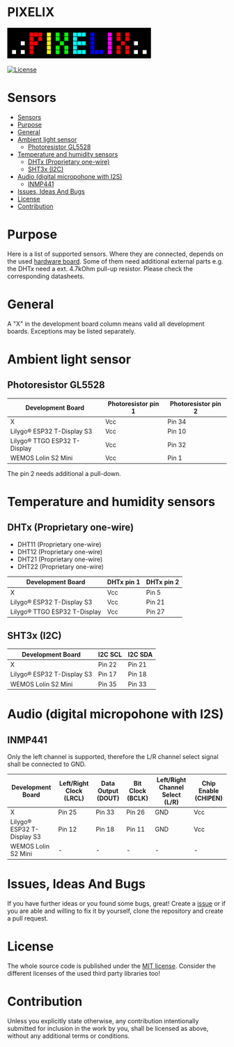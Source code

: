# PIXELIX <!-- omit in toc -->
![PIXELIX](./images/LogoBlack.png)

[![License](https://img.shields.io/badge/license-MIT-blue.svg)](http://choosealicense.com/licenses/mit/)

# Sensors

- [Sensors](#sensors)
- [Purpose](#purpose)
- [General](#general)
- [Ambient light sensor](#ambient-light-sensor)
  - [Photoresistor GL5528](#photoresistor-gl5528)
- [Temperature and humidity sensors](#temperature-and-humidity-sensors)
  - [DHTx (Proprietary one-wire)](#dhtx-proprietary-one-wire)
  - [SHT3x (I2C)](#sht3x-i2c)
- [Audio (digital micropohone with I2S)](#audio-digital-micropohone-with-i2s)
  - [INMP441](#inmp441)
- [Issues, Ideas And Bugs](#issues-ideas-and-bugs)
- [License](#license)
- [Contribution](#contribution)

# Purpose
Here is a list of supported sensors. Where they are connected, depends on the used [hardware board](./boards/README.md). Some of them need additional external parts e.g. the DHTx need a ext. 4.7kOhm pull-up resistor. Please check the corresponding datasheets.

# General
A "X" in the development board column means valid all development boards. Exceptions may be listed separately.

# Ambient light sensor

## Photoresistor GL5528

| Development Board | Photoresistor pin 1 | Photoresistor pin 2 |
| ----------------- | ------------------- | ------------------- |
| X | Vcc | Pin 34 |
| Lilygo&reg; ESP32 T-Display S3 | Vcc | Pin 10 |
| Lilygo&reg; TTGO ESP32 T-Display | Vcc | Pin 32 |
| WEMOS Lolin S2 Mini | Vcc | Pin 1 |

The pin 2 needs additional a pull-down.

# Temperature and humidity sensors

## DHTx (Proprietary one-wire)
* DHT11 (Proprietary one-wire)
* DHT12 (Proprietary one-wire)
* DHT21 (Proprietary one-wire)
* DHT22 (Proprietary one-wire)

| Development Board | DHTx pin 1 | DHTx pin 2 |
| ----------------- | ---------- | ---------- |
| X | Vcc | Pin 5 |
| Lilygo&reg; ESP32 T-Display S3 | Vcc | Pin 21 |
| Lilygo&reg; TTGO ESP32 T-Display | Vcc | Pin 27 |

## SHT3x (I2C)

| Development Board | I2C SCL | I2C SDA |
| ----------------- | ------- | ------- |
| X | Pin 22 | Pin 21 |
| Lilygo&reg; ESP32 T-Display S3 | Pin 17 | Pin 18 |
| WEMOS Lolin S2 Mini | Pin 35 | Pin 33 |

# Audio (digital micropohone with I2S)

## INMP441
Only the left channel is supported, therefore the L/R channel select signal shall be connected to GND.

| Development Board | Left/Right Clock (LRCL) | Data Output (DOUT) | Bit Clock (BCLK) | Left/Right Channel Select (L/R) | Chip Enable (CHIPEN) |
| ----------------- | ----------------------- | ------------------ | ---------------- | ------------------------------- | -------------------- |
| X | Pin 25 | Pin 33 | Pin 26 | GND | Vcc |
| Lilygo&reg; ESP32 T-Display S3 | Pin 12 | Pin 18 | Pin 11 | GND | Vcc |
| WEMOS Lolin S2 Mini | - | - | - | - | - |

# Issues, Ideas And Bugs
If you have further ideas or you found some bugs, great! Create a [issue](https://github.com/BlueAndi/esp-rgb-led-matrix/issues) or if you are able and willing to fix it by yourself, clone the repository and create a pull request.

# License
The whole source code is published under the [MIT license](http://choosealicense.com/licenses/mit/).
Consider the different licenses of the used third party libraries too!

# Contribution
Unless you explicitly state otherwise, any contribution intentionally submitted for inclusion in the work by you, shall be licensed as above, without any
additional terms or conditions.
